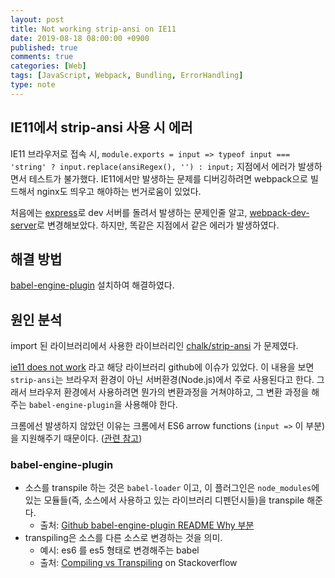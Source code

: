 ```yaml
---
layout: post
title: Not working strip-ansi on IE11
date: 2019-08-18 08:00:00 +0900
published: true
comments: true
categories: [Web]
tags: [JavaScript, Webpack, Bundling, ErrorHandling]
type: note
---
```


## IE11에서 strip-ansi 사용 시 에러
IE11 브라우저로 접속 시, `module.exports = input => typeof input === 'string' ? input.replace(ansiRegex(), '') : input;` 지점에서 에러가 발생하면서 테스트가 불가했다. IE11에서만 발생하는 문제를 디버깅하려면 webpack으로 빌드해서 nginx도 띄우고 해야하는 번거로움이 있었다. 

처음에는 [express](https://expressjs.com/ko/)로 dev 서버를 돌려서 발생하는 문제인줄 알고, [webpack-dev-server](https://github.com/webpack/webpack-dev-server)로 변경해보았다. 하지만, 똑같은 지점에서 같은 에러가 발생하였다. 

## 해결 방법

[babel-engine-plugin](https://github.com/SamVerschueren/babel-engine-plugin) 설치하여 해결하였다.

## 원인 분석

import 된 라이브러리에서 사용한 라이브러리인 [chalk/strip-ansi](https://github.com/chalk/strip-ansi) 가 문제였다. 

[ie11 does not work](https://github.com/chalk/strip-ansi/issues/18) 라고 해당 라이브러리 github에 이슈가 있었다. 이 내용을 보면 `strip-ansi`는 브라우저 환경이 아닌 서버환경(Node.js)에서 주로 사용된다고 한다. 그래서 브라우저 환경에서 사용하려면 뭔가의 변환과정을 거쳐야하고, 그 변환 과정을 해주는 `babel-engine-plugin`을 사용해야 한다. 

크롬에선 발생하지 않았던 이유는 크롬에서 ES6 arrow functions (`input =>` 이 부분)을 지원해주기 때문이다. ([관련 참고](https://github.com/zeit/next.js/issues/2747#issuecomment-321451142))

### babel-engine-plugin

- 소스를 transpile 하는 것은 `babel-loader` 이고, 이 플러그인은 `node_modules`에 있는 모듈들(즉, 소스에서 사용하고 있는 라이브러리 디펜던시들)을 transpile 해준다. 
  - 출처: [Github babel-engine-plugin README Why 부분](https://github.com/SamVerschueren/babel-engine-plugin#why)
- transpiling은 소스를 다른 소스로 변경하는 것을 의미.
  - 예시: es6 를 es5 형태로 변경해주는 babel 
  - 출처: [Compiling vs Transpiling](https://stackoverflow.com/questions/44931479/compiling-vs-transpiling) on Stackoverflow
